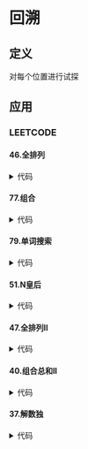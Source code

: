 # 回溯 #

## 定义 ##
对每个位置进行试探

## 应用 ##
### LEETCODE ###
#### 46.全排列 ####
<details>
<summary>代码</summary>
<pre>
<code>
</code>
</pre>
</details>

#### 77.组合 ####
<details>
<summary>代码</summary>
<pre>
<code>
</code>
</pre>
</details>

#### 79.单词搜索 ####
<details>
<summary>代码</summary>
<pre>
<code>
</code>
</pre>
</details>

#### 51.N皇后 ####
<details>
<summary>代码</summary>
<pre>
<code>
</code>
</pre>
</details>

#### 47.全排列II ####
<details>
<summary>代码</summary>
<pre>
<code>
</code>
</pre>
</details>

#### 40.组合总和II ####
<details>
<summary>代码</summary>
<pre>
<code>
</code>
</pre>
</details>

#### 37.解数独 ####
<details>
<summary>代码</summary>
<pre>
<code>
</code>
</pre>
</details>